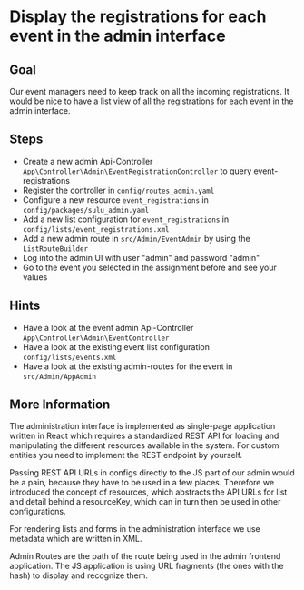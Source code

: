 Display the registrations for each event in the admin interface 
===============================================================

Goal
----

Our event managers need to keep track on all the incoming registrations. It would 
be nice to have a list view of all the registrations for each event in the admin interface.

Steps
-----

* Create a new admin Api-Controller `App\Controller\Admin\EventRegistrationController` to query event-registrations
* Register the controller in `config/routes_admin.yaml`
* Configure a new resource `event_registrations` in `config/packages/sulu_admin.yaml`
* Add a new list configuration for `event_registrations` in `config/lists/event_registrations.xml`
* Add a new admin route in `src/Admin/EventAdmin` by using the `ListRouteBuilder`
* Log into the admin UI with user "admin" and password "admin"
* Go to the event you selected in the assignment before and see your values

Hints
-----

* Have a look at the event admin Api-Controller `App\Controller\Admin\EventController`
* Have a look at the existing event list configuration `config/lists/events.xml`
* Have a look at the existing admin-routes for the event in `src/Admin/AppAdmin`

More Information
----------------

The administration interface is implemented as single-page application written in React which requires a 
standardized REST API for loading and manipulating the different resources available in the system.
For custom entities you need to implement the REST endpoint by yourself.

Passing REST API URLs in configs directly to the JS part of our admin would be a pain, because they have to 
be used in a few places. Therefore we introduced the concept of resources, which abstracts the API URLs 
for list and detail behind a resourceKey, which can in turn then be used in other configurations.

For rendering lists and forms in the administration interface we use metadata which are written in XML.

Admin Routes are the path of the route being used in the admin frontend application. The JS application is 
using URL fragments (the ones with the hash) to display and recognize them.
